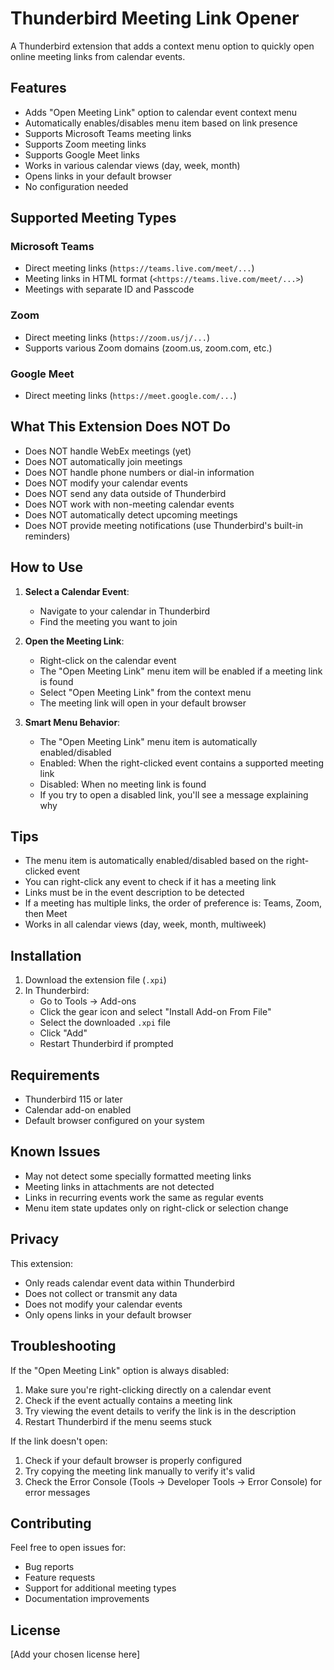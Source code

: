 # Thunderbird Meeting Link Opener

A Thunderbird extension that adds a context menu option to quickly open online meeting links from calendar events.

## Features

- Adds "Open Meeting Link" option to calendar event context menu
- Automatically enables/disables menu item based on link presence
- Supports Microsoft Teams meeting links
- Supports Zoom meeting links
- Supports Google Meet links
- Works in various calendar views (day, week, month)
- Opens links in your default browser
- No configuration needed

## Supported Meeting Types

### Microsoft Teams
- Direct meeting links (`https://teams.live.com/meet/...`)
- Meeting links in HTML format (`<https://teams.live.com/meet/...>`)
- Meetings with separate ID and Passcode

### Zoom
- Direct meeting links (`https://zoom.us/j/...`)
- Supports various Zoom domains (zoom.us, zoom.com, etc.)

### Google Meet
- Direct meeting links (`https://meet.google.com/...`)

## What This Extension Does NOT Do

- Does NOT handle WebEx meetings (yet)
- Does NOT automatically join meetings
- Does NOT handle phone numbers or dial-in information
- Does NOT modify your calendar events
- Does NOT send any data outside of Thunderbird
- Does NOT work with non-meeting calendar events
- Does NOT automatically detect upcoming meetings
- Does NOT provide meeting notifications (use Thunderbird's built-in reminders)

## How to Use

1. **Select a Calendar Event**:
   - Navigate to your calendar in Thunderbird
   - Find the meeting you want to join

2. **Open the Meeting Link**:
   - Right-click on the calendar event
   - The "Open Meeting Link" menu item will be enabled if a meeting link is found
   - Select "Open Meeting Link" from the context menu
   - The meeting link will open in your default browser

3. **Smart Menu Behavior**:
   - The "Open Meeting Link" menu item is automatically enabled/disabled
   - Enabled: When the right-clicked event contains a supported meeting link
   - Disabled: When no meeting link is found
   - If you try to open a disabled link, you'll see a message explaining why

## Tips

- The menu item is automatically enabled/disabled based on the right-clicked event
- You can right-click any event to check if it has a meeting link
- Links must be in the event description to be detected
- If a meeting has multiple links, the order of preference is: Teams, Zoom, then Meet
- Works in all calendar views (day, week, month, multiweek)

## Installation

1. Download the extension file (`.xpi`)
2. In Thunderbird:
   - Go to Tools → Add-ons
   - Click the gear icon and select "Install Add-on From File"
   - Select the downloaded `.xpi` file
   - Click "Add"
   - Restart Thunderbird if prompted

## Requirements

- Thunderbird 115 or later
- Calendar add-on enabled
- Default browser configured on your system

## Known Issues

- May not detect some specially formatted meeting links
- Meeting links in attachments are not detected
- Links in recurring events work the same as regular events
- Menu item state updates only on right-click or selection change

## Privacy

This extension:
- Only reads calendar event data within Thunderbird
- Does not collect or transmit any data
- Does not modify your calendar events
- Only opens links in your default browser

## Troubleshooting

If the "Open Meeting Link" option is always disabled:
1. Make sure you're right-clicking directly on a calendar event
2. Check if the event actually contains a meeting link
3. Try viewing the event details to verify the link is in the description
4. Restart Thunderbird if the menu seems stuck

If the link doesn't open:
1. Check if your default browser is properly configured
2. Try copying the meeting link manually to verify it's valid
3. Check the Error Console (Tools → Developer Tools → Error Console) for error messages

## Contributing

Feel free to open issues for:
- Bug reports
- Feature requests
- Support for additional meeting types
- Documentation improvements

## License

[Add your chosen license here]